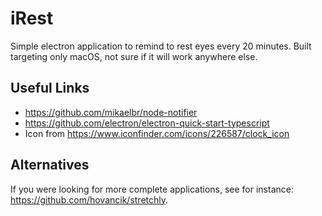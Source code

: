 # iRest

Simple electron application to remind to rest eyes every 20 minutes.
Built targeting only macOS, not sure if it will work anywhere else.

## Useful Links

 * https://github.com/mikaelbr/node-notifier
 * https://github.com/electron/electron-quick-start-typescript
 * Icon from https://www.iconfinder.com/icons/226587/clock_icon

## Alternatives

If you were looking for more complete applications, see for instance: https://github.com/hovancik/stretchly.
